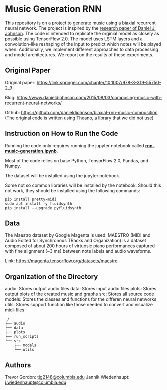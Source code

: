 # Music Generation RNN
This repository is on a project to generate music using a biaxial recurrent neural network. The project is inspired by the [research paper of Daniel J. Johnson](https://link.springer.com/chapter/10.1007/978-3-319-55750-2_9). The code is intended to replicate the orginial model as closely as possible using TensorFlow 2.0. The model uses LSTM layers and a convolution-like reshaping of the input to predict which notes will be played when. Additionally, we implement different approaches to data processing and model architectures. We report on the results of these experiments.

## Original Paper
Original paper: https://link.springer.com/chapter/10.1007/978-3-319-55750-2_9

Blog: https://www.danieldjohnson.com/2015/08/03/composing-music-with-recurrent-neural-networks/

Github: https://github.com/danieldjohnson/biaxial-rnn-music-composition (The original code is written using Theano, a library that we did not use)


## Instruction on How to Run the Code
Running the code only requires running the jupyter notebook called **[rnn-music-generation.ipynb](/rnn-music-generation.ipynb)**.

Most of the code relies on base Python, TensorFlow 2.0, Pandas, and Numpy.

The dataset will be installed using the jupyter notebook.

Some not so common libraries will be installed by the notebook. Should this not work, they should be installed using the following commands:
```
pip install pretty-midi
sudo apt install -y fluidsynth
pip install --upgrade pyfluidsynth
```

## Data
The Maestro dataset by Google Magenta is used. MAESTRO (MIDI and Audio Edited for Synchronous TRacks and Organization) is a dataset composed of about 200 hours of virtuosic piano performances captured with fine alignment (~3 ms) between note labels and audio waveforms.

Link: https://magenta.tensorflow.org/datasets/maestro

## Organization of the Directory

audio:  Stores output audio files
data:   Stores input audio files
plots:  Stores output plots of the created music and graphs
src:    Stores all source code
models: Stores the classes and functions for the differen neural networks
utils:  Stores support function like those needed to convert and visualize midi-files

```
./
├── audio
├── data
├── plots
├── run_scripts
└── src
    ├── models
    └── utils
```

## Authors
Trevor Gordon: tjg2148@columbia.edu
Jannik Wiedenhaupt: j.wiedenhaupt@columbia.edu
